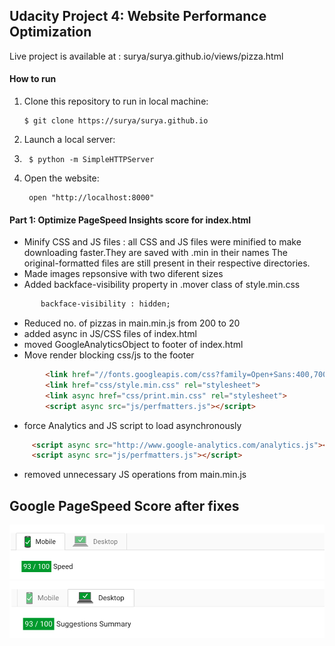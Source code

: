 ## Udacity Project 4: Website Performance Optimization

Live project is available at : surya/surya.github.io/views/pizza.html

#### How to run

1. Clone this repository to run in local machine:

       $ git clone https://surya/surya.github.io

2. Launch a local server:
3.
        $ python -m SimpleHTTPServer

3. Open the website:

        open "http://localhost:8000"


#### Part 1: Optimize PageSpeed Insights score for index.html
* Minify CSS and JS files : all CSS and JS files were minified to make downloading faster.They are saved with .min in their names The original-formatted files are still present in their respective directories.
* Made images repsonsive with two diferent sizes
* Added backface-visibility property in .mover class of style.min.css
```html
       backface-visibility : hidden;
```
* Reduced no. of pizzas in main.min.js from 200 to 20
* added async in JS/CSS files of index.html
* moved GoogleAnalyticsObject to footer of index.html
* Move render blocking css/js to the footer
```html
        <link href="//fonts.googleapis.com/css?family=Open+Sans:400,700" rel="stylesheet">
        <link href="css/style.min.css" rel="stylesheet">
        <link async href="css/print.min.css" rel="stylesheet">
        <script async src="js/perfmatters.js"></script>
```
* force Analytics and JS script to load asynchronously
```html
     <script async src="http://www.google-analytics.com/analytics.js"></script>
     <script async src="js/perfmatters.js"></script>

```
* removed unnecessary JS operations from main.min.js

## Google PageSpeed Score after fixes

![mobile image](readme_images/mobile.png)
![desktop image](readme_images/desktop.png)
